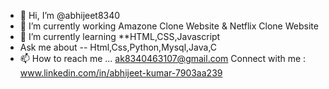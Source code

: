 - 👋 Hi, I’m @abhijeet8340
- 👀 I’m currently working Amazone Clone Website & Netflix Clone Website
- 🌱 I’m currently learning **HTML,CSS,Javascript
- Ask me about -- Html,Css,Python,Mysql,Java,C
- 📫 How to reach me ... ak8340463107@gmail.com
Connect with me : www.linkedin.com/in/abhijeet-kumar-7903aa239
<!---
abhijeet8340/abhijeet8340 is a ✨ special ✨ repository because its `README.md` (this file) appears on your GitHub profile.
You can click the Preview link to take a look at your changes.
--->
